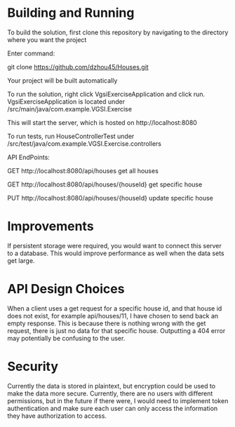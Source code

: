 # Building and Running

To build the solution, first clone this repository by navigating to the directory where you want the project

Enter command:

git clone https://github.com/dzhou45/Houses.git

Your project will be built automatically

To run the solution, right click VgsiExerciseApplication and click run.
VgsiExerciseApplication is located under /src/main/java/com.example.VGSI.Exercise

This will start the server, which is hosted on http://localhost:8080

To run tests, run HouseControllerTest under /src/test/java/com.example.VGSI.Exercise.controllers

API EndPoints:

GET  http://localhost:8080/api/houses           get all houses

GET  http://localhost:8080/api/houses/{houseId} get specific house

PUT  http://localhost:8080/api/houses/{houseId} update specific house

# Improvements

If persistent storage were required, you would want to connect this server to a database. This would improve performance as well when the data sets get large.

# API Design Choices

When a client uses a get request for a specific house id, and that house id does not exist, for example api/houses/11, I have chosen to send back an empty response. 
This is because there is nothing wrong with the get request, there is just no data for that specific house. Outputting a 404 error may potentially be confusing to the user.

# Security

Currently the data is stored in plaintext, but encryption could be used to make the data more secure. Currently, there are no users with different permissions, but in the future if there were, I would need to implement token authentication and make sure each user can only access the information they have authorization to access.
